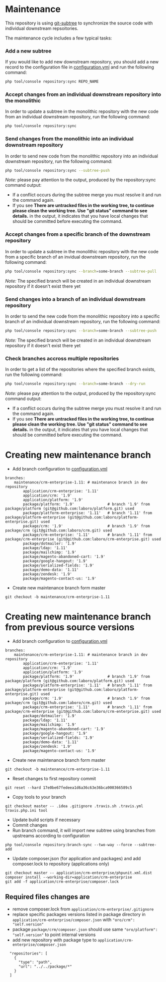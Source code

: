 # Maintenance

This repository is using [git-subtree](https://github.com/git/git/blob/master/contrib/subtree/git-subtree.txt)
to synchronize the source code with individual downstream repsoitories.

The maintenance cycle includes a few typical tasks:

### Add a new subtree

If you would like to add new downstream repository, you should add a new record to the configuration file in
[configuration.yml](./tool/src/Oro/Cli/Command/Repository/configuration.yml) and run the following command:

```bash
php tool/console repository:sync REPO_NAME
```

### Accept changes from an individual downstream repository into the monolithic

In order to update a subtree in the monolithic repository with the new code from an individual downstream repository,
run the following command:

```bash
php tool/console repository:sync
```

### Send changes from the monolithic into an individual downstream repository

In order to send new code from the monolithic repository into an individual downstream repository,
run the following command:

```bash
php tool/console repository:sync --subtree-push
```

*Note:* please pay attention to the output, produced by the repository:sync command output:
* If a conflict occurs during the subtree merge you must resolve it and run the command again.
* If you see **There are untracked files in the working tree, to continue please clean the working tree.
Use "git status" command to see details.** in the output, it indicates that you have local 
changes that should be committed before executing the command.

### Accept changes from a specific branch of the downstream repository

In order to update a subtree in the monolithic repository with the new code from a specific branch 
of an invidual downstream repository, run the following command:

```bash
php tool/console repository:sync --branch=some-branch --subtree-pull
```

*Note:* The specified branch will be created in an individual downstream repository if it doesn't exist there yet

### Send changes into a branch of an individual downstream repository

In order to send the new code from the monolithic repository into a specific branch of an individual downstream
repository, run the following command:

```bash
php tool/console repository:sync --branch=some-branch --subtree-push
```

*Note:* The specified branch will be created in an individual downstream repository if it doesn't exist there yet

### Check branches accross multiple repositories

In order to get a list of the repositories where the specified branch exists, run the following command:

```bash
php tool/console repository:sync --branch=some-branch --dry-run
```

*Note:* please pay attention to the output, produced by the repository:sync command output:
* If a conflict occurs during the subtree merge you must resolve it and run the command again.
* If you see **There are untracked files in the working tree, to continue please clean the working tree.
Use "git status" command to see details.** in the output, it indicates that you have local 
changes that should be committed before executing the command.

# Creating new maintenance branch

* Add branch configuration to [configuration.yml](./tool/src/Oro/Cli/Command/Repository/configuration.yml)
```
branches:
    maintenance/crm-enterprise-1.11: # maintenance branch in dev repository
        application/crm-enterprise: '1.11'
        application/crm: '1.9'
        application/platform: '1.9'
        package/platform: '1.9'               # branch '1.9' from package/platform (git@github.com:laboro/platform.git) used
        package/platform-enterprise: '1.11'   # branch '1.11' from package/platform-enterprise (git@github.com:laboro/platform-enterprise.git) used
        package/crm: '1.9'                    # branch '1.9' from package/crm (git@github.com:laboro/crm.git) used
        package/crm-enterprise: '1.11'        # branch '1.11' from package/crm-enterprise (git@github.com:laboro/crm-enterprise.git) used
        package/dotmailer: '1.9'
        package/ldap: '1.11'
        package/mailchimp: '1.9'
        package/magento-abandoned-cart: '1.9'
        package/google-hangout: '1.9'
        package/serialized-fields: '1.9'
        package/demo-data: '1.11'
        package/zendesk: '1.9'
        package/magento-contact-us: '1.9'
```

* Create new maintenance branch form master
```
git checkout -b maintenance/crm-enterprise-1.11
```

# Creating new maintenance branch from previous source versions
* Add branch configuration to [configuration.yml](./tool/src/Oro/Cli/Command/Repository/configuration.yml)
```
branches:
    maintenance/crm-enterprise-1.11: # maintenance branch in dev repository
        application/crm-enterprise: '1.11'
        application/crm: '1.9'
        application/platform: '1.9'
        package/platform: '1.9'               # branch '1.9' from package/platform (git@github.com:laboro/platform.git) used
        package/platform-enterprise: '1.11'   # branch '1.11' from package/platform-enterprise (git@github.com:laboro/platform-enterprise.git) used
        package/crm: '1.9'                    # branch '1.9' from package/crm (git@github.com:laboro/crm.git) used
        package/crm-enterprise: '1.11'        # branch '1.11' from package/crm-enterprise (git@github.com:laboro/crm-enterprise.git) used
        package/dotmailer: '1.9'
        package/ldap: '1.11'
        package/mailchimp: '1.9'
        package/magento-abandoned-cart: '1.9'
        package/google-hangout: '1.9'
        package/serialized-fields: '1.9'
        package/demo-data: '1.11'
        package/zendesk: '1.9'
        package/magento-contact-us: '1.9'
```

* Create new maintenance branch form master
```
git checkout -b maintenance/crm-enterprise-1.11
```

* Reset changes to first repository commit
```
git reset --hard 17e0be67fedeea1d6a36c63e36bca900366589c5
```

* Copy tools to your branch
```
git checkout master -- .idea .gitignore .travis.sh .travis.yml travis.php.ini tool
```

* Update build scripts if necessary
* Commit changes
* Run branch command, it will import new subtree using branches from upstreams according to configuration
```
php tool/console repository:branch-sync --two-way --force --subtree-add
```

* Update composer.json (for application and packages) and add composer.lock to repository (applications only)
```
git checkout master -- application/crm-enterprise/phpunit.xml.dist
composer install --working-dir=application/crm-enterprise
git add -f application/crm-enterprise/composer.lock
```

## Required files changes are
* remove composer.lock from `application/crm-enterprise/.gitignore`
* replace specific packages versions listed in package directory in `application/crm-enterprise/composer.json` with `"oro/crm": "self.version"`
* package `package/crm/composer.json` should use same `"oro/platform": "self.version"` to point internal versions
* add new repository with package type to `application/crm-enterprise/composer.json`
```
  "repositories": [
    {
      "type": "path",
      "url": "../../package/*"
    }
  ]
```

